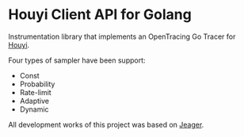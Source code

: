 # Houyi Client API for Golang

Instrumentation library that implements an OpenTracing Go Tracer for [Houyi](https://github.com/houyi-tracing).

Four types of sampler have been support:

- Const
- Probability
- Rate-limit
- Adaptive
- Dynamic

All development works of this project was based on [Jeager](https://github.com/jaegertracing/jaeger).
